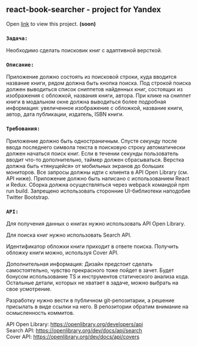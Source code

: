 ## react-book-searcher - project for Yandex

Open [link](https://evgeniikolesnikov.github.io/react-book-searcher/) to view this project. **(soon)**

### `Задача:`
Необходимо сделать поисковик книг с адаптивной версткой.

### `Описание:`

Приложение должно состоять из поисковой строки, куда вводится название книги, рядом должна быть кнопка поиска. Под строкой поиска должен выводиться список сниппетов найденных книг, состоящих из изображения с обложкой, названия книги, автора. При клике на сниппет книги в модальном окне должна выводиться более подробная информация: увеличенное изображение с обложкой, название книги, автор, дата публикации, издатель, ISBN книги.

### `Требования:`

Приложение должно быть одностраничным.
Спустя секунду после ввода последнего символа текста в поисковую строку автоматически должен начаться поиск книг. Если в течении секунды пользователь вводит что-то дополнительно, таймер должен сбрасываться.
Верстка должна быть «тянущейся» от мобильных экранов до больших мониторов.
Все запросы должны идти с клиента в API Open Library (см. API ниже).
Приложение должно быть написано с использованием React и Redux.
Сборка должна осуществляться через webpack командой npm run build.
Запрещено использовать сторонние UI-библиотеки наподобие Twitter Bootstrap.

### `API:`

Для получения данных о книгах нужно использовать API Open Library.

Для поиска книг нужно использовать Search API.

Идентификатор обложки книги приходит в ответе поиска. Получить обложку книги можно, используя Cover API.

Дополнительная информация:
Дизайн предстоит сделать самостоятельно, чувство прекрасного тоже пойдет в зачет. Будет бонусом использование TS и инструментов статического анализа кода. Остальные детали, которых не хватает в задаче, можно выбрать на свое усмотрение.

Разработку нужно вести в публичном git-репозитарии, а решение присылать в виде ссылки на него. В репозитории обратим внимание на осмысленность коммитов.

API Open Library: https://openlibrary.org/developers/api  
Search API: https://openlibrary.org/dev/docs/api/search  
Cover API: https://openlibrary.org/dev/docs/api/covers  